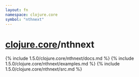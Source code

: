 ```yaml
---
layout: fn
namespace: clojure.core
symbol: "nthnext"
---
```


# [clojure.core](../)/nthnext

{% include 1.5.0/clojure.core/nthnext/docs.md %}
{% include 1.5.0/clojure.core/nthnext/examples.md %}
{% include 1.5.0/clojure.core/nthnext/src.md %}

